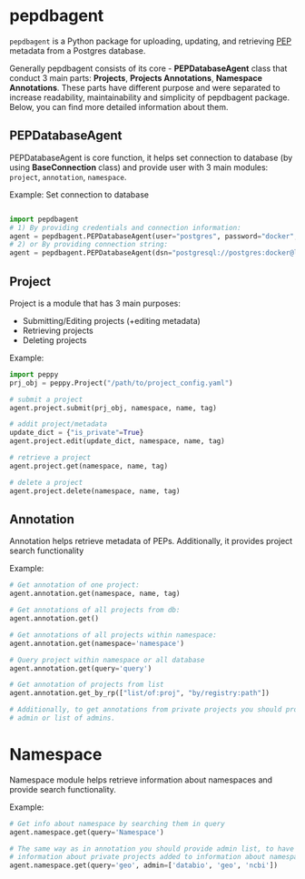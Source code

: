 # pepdbagent

`pepdbagent` is a Python package for uploading, updating, and retrieving [PEP](http://pep.databio.org/en/latest/) metadata from a Postgres database.

Generally pepdbagent consists of its core - **PEPDatabaseAgent** class that conduct 3 main parts: **Projects**, 
**Projects Annotations**, **Namespace Annotations**. These parts have different purpose and were separated
to increase readability, maintainability and simplicity of pepdbagent package. Below, you can find 
more detailed information about them.

## PEPDatabaseAgent
PEPDatabaseAgent is core function, it helps set connection to database (by using **BaseConnection** class)
and provide user with 3 main modules: `project`,  `annotation`, `namespace`.

Example:
Set connection to database
```python

import pepdbagent
# 1) By providing credentials and connection information:
agent = pepdbagent.PEPDatabaseAgent(user="postgres", password="docker", )
# 2) or By providing connection string:
agent = pepdbagent.PEPDatabaseAgent(dsn="postgresql://postgres:docker@localhost:5432/pep-db")
```

## Project
Project is a module that has 3 main purposes:
- Submitting/Editing projects (+editing metadata)
- Retrieving projects
- Deleting projects

Example:

```python
import peppy
prj_obj = peppy.Project("/path/to/project_config.yaml")

# submit a project
agent.project.submit(prj_obj, namespace, name, tag)

# addit project/metadata
update_dict = {"is_private"=True}
agent.project.edit(update_dict, namespace, name, tag)

# retrieve a project
agent.project.get(namespace, name, tag)

# delete a project
agent.project.delete(namespace, name, tag)
```

## Annotation 
Annotation helps retrieve metadata of PEPs. Additionally, it provides project search functionality

Example:
```python
# Get annotation of one project:
agent.annotation.get(namespace, name, tag)

# Get annotations of all projects from db:
agent.annotation.get()

# Get annotations of all projects within namespace:
agent.annotation.get(namespace='namespace')

# Query project within namespace or all database
agent.annotation.get(query='query')

# Get annotation of projects from list
agent.annotation.get_by_rp(["list/of:proj", "by/registry:path"])

# Additionally, to get annotations from private projects you should provide 
# admin or list of admins.
```


# Namespace
Namespace module helps retrieve information about namespaces and provide search functionality.

Example:
```python
# Get info about namespace by searching them in query
agent.namespace.get(query='Namespace')

# The same way as in annotation you should provide admin list, to have 
# information about private projects added to information about namespaces
agent.namespace.get(query='geo', admin=['databio', 'geo', 'ncbi'])
```